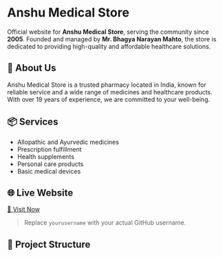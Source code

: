 # Anshu Medical Store

Official website for **Anshu Medical Store**, serving the community since **2005**. Founded and managed by **Mr. Bhagya Narayan Mahto**, the store is dedicated to providing high-quality and affordable healthcare solutions.

## 🏥 About Us

Anshu Medical Store is a trusted pharmacy located in India, known for reliable service and a wide range of medicines and healthcare products. With over 19 years of experience, we are committed to your well-being.

## 📦 Services

- Allopathic and Ayurvedic medicines
- Prescription fulfillment
- Health supplements
- Personal care products
- Basic medical devices

## 🌐 Live Website

[🔗 Visit Now](https://yourusername.github.io/anshu-medical-store/)  
> Replace `yourusername` with your actual GitHub username.

## 📁 Project Structure

